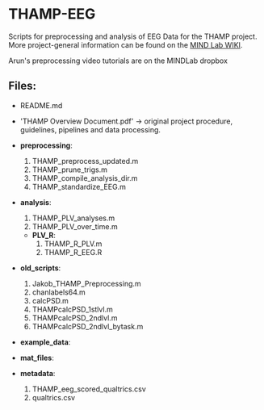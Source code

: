 # THAMP-EEG

Scripts for preprocessing and analysis of EEG Data for the THAMP project. More project-general information can be found on the [MIND Lab WIKI](https://github.com/mind-lab-bos/labwiki/wiki). 

Arun's preprocessing video tutorials are on the MINDLab dropbox

## Files:
- README.md
- 'THAMP Overview Document.pdf' -> original project procedure, guidelines, pipelines and data processing.
- **preprocessing**:
	1. THAMP_preprocess_updated.m
	2. THAMP_prune_trigs.m
	3. THAMP_compile_analysis_dir.m
	4. THAMP_standardize_EEG.m
- **analysis**: 
	1. THAMP_PLV_analyses.m
	2. THAMP_PLV_over_time.m
	- **PLV_R**:
		1. THAMP_R_PLV.m
		2. THAMP_R_EEG.R
- **old_scripts**:
	1. Jakob_THAMP_Preprocessing.m
	2. chanlabels64.m
	3. calcPSD.m
	4. THAMPcalcPSD_1stlvl.m
	5. THAMPcalcPSD_2ndlvl.m
	6. THAMPcalcPSD_2ndlvl_bytask.m
- **example_data**:

- **mat_files**:

- **metadata**:
	1. THAMP_eeg_scored_qualtrics.csv
	2. qualtrics.csv
